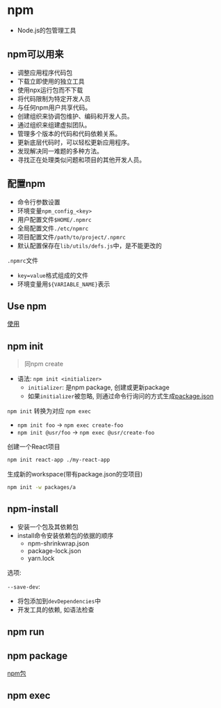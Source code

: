 # npm

- Node.js的包管理工具

## npm可以用来

- 调整应用程序代码包 
- 下载立即使用的独立工具
- 使用npx运行包而不下载
- 将代码限制为特定开发人员
- 与任何npm用户共享代码。
- 创建组织来协调包维护、编码和开发人员。
- 通过组织来组建虚拟团队。
- 管理多个版本的代码和代码依赖关系。
- 更新底层代码时，可以轻松更新应用程序。
- 发现解决同一难题的多种方法。
- 寻找正在处理类似问题和项目的其他开发人员。

## 配置npm

- 命令行参数设置
- 环境变量`npm_config_<key>`
- 用户配置文件`$HOME/.npmrc`
- 全局配置文件`./etc/npmrc`
- 项目配置文件`/path/to/project/.npmrc`
- 默认配置保存在`lib/utils/defs.js`中，是不能更改的

`.npmrc`文件

- `key=value`格式组成的文件
- 环境变量用`${VARIABLE_NAME}`表示

## Use npm

[使用](Npm_Using.md)


## npm init

> 同npm create

- 语法: `npm init <initializer>`
  - `initializer`: 是npm package, 创建或更新package
  - 如果`initializer`被忽略, 则通过命令行询问的方式生成[package.json](NodeJs_Package_Json.md)

`npm init` 转换为对应 `npm exec`

- `npm init foo` $\rightarrow$ `npm exec create-foo`
- `npm init @usr/foo` $\rightarrow$ `npm exec @usr/create-foo`

创建一个React项目

```bash
npm init react-app ./my-react-app
```

生成新的workspace(带有package.json的空项目)

```bash
npm init -w packages/a
```

## npm-install

- 安装一个包及其依赖包
- install命令安装依赖包的依据的顺序
  - npm-shrinkwrap.json
  - package-lock.json
  - yarn.lock

选项:

`--save-dev`:

- 将包添加到`devDependencies`中
- 开发工具的依赖, 如语法检查

## npm run


## npm package

[npm包](NodeJs_Npm_Package.md)

## npm exec
